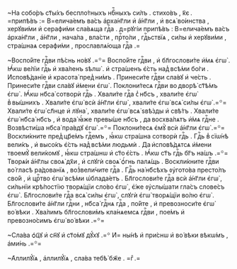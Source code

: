 ~На собо́ръ ст҃ы́хъ беспло́тныхъ нбⷭ҇ныхъ си́лъ . стихо́въ , к҃є . =припѣ́въ := В=елича́емъ ва́съ а҆рха́нг҃ли и҆ а҆́нг҃ли , и҆ всѧ̀ во́инства , херꙋви́ми и҆ серафи́ми сла́вѧща гдⷭ҇а . д=рꙋгі́и припѣ́въ : В=елича́емъ ва́съ а҆рха́нг҃ли , а҆́нг҃ли , нача́ла , вла́сти , прⷭ҇то́ли , гдⷭ҇ьствїѧ , си́лы и҆ херꙋви́ми , стра́шнаѧ серафи́ми , прославлѧ́юща гдⷭ҇а .=

~Воспо́йте гдⷭ҇ви пѣ́снь но́вꙋ .=꙳= Воспо́йте гдⷭ҇ви , и҆ бл҃гослови́те и҆́мѧ є҆гѡ̀ . Ꙗ҆́кѡ ве́лїи гдⷭ҇ь и҆ хва́ленъ ѕѣлѡ̀ . и҆ стра́шенъ є҆́сть над̾ всѣ́ми бо́ги . И҆сповѣ́данїе и҆ красота̀ пред̾ ни́мъ . Принеси́те гдⷭ҇ви сла́вꙋ и҆ че́сть . Принеси́те гдⷭ҇ви сла́вꙋ и҆́мени є҆гѡ̀ . Поклони́тесѧ гдⷭ҇ви во дворѣ̀ ст҃ѣ́мъ є҆гѡ̀ . Ꙗ҆́кѡ нб҃са̀ сотворѝ гдⷭ҇ь . Хвали́те гдⷭ҇а с̾ нб҃съ , хвали́те є҆гѡ̀ в̾ вы́шнихъ . Хвали́те є҆гѡ̀ всѝ а҆́нг҃ли є҆гѡ̀ , хвали́те є҆гѡ̀ всѧ̀ си́лы є҆гѡ̀ .=꙳= Хвали́те є҆гѡ̀ сл҃нце и҆ лꙋна̀ , хвали́те є҆гѡ̀ всѧ̀ ѕвѣ́зды и҆ свѣ́тъ . Хвали́те є҆гѡ̀ нб҃са̀ нб҃съ , и҆ вода̀ ꙗ҆́же превы́ше нб҃съ , да восхва́лѧтъ и҆́мѧ гдⷭ҇не . Возвѣсти́ша нб҃са̀ пра́вдꙋ є҆гѡ̀ .=꙳= Поклони́тесѧ є҆мꙋ̀ всѝ а҆́нг҃ли є҆гѡ̀ .=꙳= Воскли́кните пред̾ цр҃е́мъ гдⷭ҇емъ , ꙗ҆́кѡ стра́шна сотворѝ гдⷭ҇ь . Гдⷭ҇ь в̾ сїѡ́нѣ вели́къ , и҆ высо́къ є҆́сть над̾ всѣ́ми людьмѝ . Да и҆сповѣ́дѧтсѧ и҆́мени твоемꙋ̀ вели́комꙋ , ꙗ҆́кѡ стра́шнѡ и҆ ст҃о є҆́сть . Ꙗ҆́кѡ ст҃ъ гдⷭ҇ь бг҃ъ на́шъ .=꙳= Творѧ́и а҆́нг҃лы своѧ̀ дх҃и , и҆ слꙋгѝ своѧ̀ ѻ҆́гнь палѧ́щь . Воскли́кните гдⷭ҇ви во́ гласѣ ра́дованїѧ , воз̾вели́чите гдⷭ҇а . Гдⷭ҇ь на́ нб҃сѣхъ ᲂу҆гото́ва престо́лъ сво́й , и҆ црⷭ҇тво є҆гѡ̀ всѣ́ми ѡ҆блада́етъ . Бл҃гослови́те гдⷭ҇а всѝ а҆́нг҃ли є҆гѡ̀ , си́льнїи крѣ́постїю творѧ́щїи сло́во є҆гѡ̀ , є҆́же ᲂу҆слы́шати гла́съ слове́съ є҆гѡ̀ . Бл҃гослови́те гдⷭ҇а всѧ̀ си́лы є҆гѡ̀ , слꙋгѝ є҆гѡ̀ творѧ́щїи во́лю є҆гѡ̀ . Бл҃гослови́те а҆́нг҃ли гдⷭ҇ни , нб҃са̀ гдⷭ҇нѧ гдⷭ҇а , по́йте , и҆ превозноси́те є҆гѡ̀ во́ вѣки . Хва́лимъ бл҃гослови́мъ кла́нѧемсѧ гдⷭ҇ви , пое́мъ и҆ превозно́симъ є҆гѡ̀ во́ вѣки .=꙳=

~Сла́ва ѻ҆ц҃ꙋ и҆ сн҃ꙋ и҆ ст҃о́мꙋ дꙋ́хꙋ .=꙳ И҆= ны́нѣ и҆ при́снѡ и҆ во́ вѣки вѣкѡ́мъ , а҆ми́нь .=꙳=

~А҆ллилꙋ́їѧ , а҆ллилꙋ́їѧ , сла́ва тебѣ̀ бж҃е . =гⷤ .=

